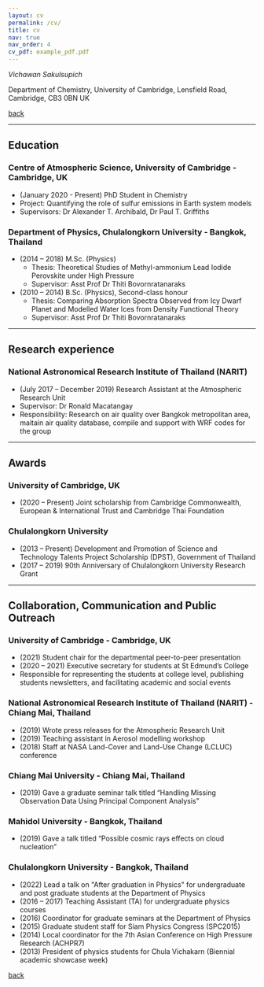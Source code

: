 ```yaml
---
layout: cv
permalink: /cv/
title: cv
nav: true
nav_order: 4
cv_pdf: example_pdf.pdf
---
```


_Vichawan Sakulsupich_

Department of Chemistry, University of Cambridge, Lensfield Road, Cambridge, CB3 0BN UK

[back](./)

----------
## Education

### Centre of Atmospheric Science, University of Cambridge - Cambridge, UK
* (January 2020 - Present) PhD Student in Chemistry 
 * Project: Quantifying the role of sulfur emissions in Earth system models
 * Supervisors: Dr Alexander T. Archibald, Dr Paul T. Griffiths 

### Department of Physics, Chulalongkorn University - Bangkok, Thailand
* (2014 – 2018) M.Sc. (Physics)
  * Thesis: Theoretical Studies of Methyl-ammonium Lead Iodide Perovskite under High Pressure
  * Supervisor: Asst Prof Dr Thiti Bovornratanaraks
* (2010 – 2014) B.Sc. (Physics), Second-class honour
  * Thesis: Comparing Absorption Spectra Observed from Icy Dwarf Planet and Modelled Water Ices from Density Functional Theory
  * Supervisor: Asst Prof Dr Thiti Bovornratanaraks

----------
## Research experience
### National Astronomical Research Institute of Thailand (NARIT)            
  * (July 2017 – December 2019) Research Assistant at the Atmospheric Research Unit
  * Supervisor: Dr Ronald Macatangay
  * Responsibility: Research on air quality over Bangkok metropolitan area, maitain air quality database, compile and support with WRF codes for the group 

----------
## Awards 
### University of Cambridge, UK
  * (2020 – Present) Joint scholarship from Cambridge Commonwealth, European & International Trust and Cambridge Thai Foundation
### Chulalongkorn University
  * (2013 – Present) Development and Promotion of Science and Technology Talents Project Scholarship (DPST), Government of Thailand             
  * (2017 – 2019) 90th Anniversary of Chulalongkorn University Research Grant

----------
## Collaboration, Communication and Public Outreach

### University of Cambridge - Cambridge, UK
 * (2021) Student chair for the departmental peer-to-peer presentation 
 * (2020 – 2021) Executive secretary for students at St Edmund’s College
  * Responsible for representing the students at college level, publishing students newsletters, and facilitating academic and social events

### National Astronomical Research Institute of Thailand (NARIT) - Chiang Mai, Thailand
 * (2019) Wrote press releases for the Atmospheric Research Unit
 * (2019) Teaching assistant in Aerosol modelling workshop
 * (2018) Staff at NASA Land-Cover and Land-Use Change (LCLUC) conference

### Chiang Mai University - Chiang Mai, Thailand
 * (2019) Gave a graduate seminar talk titled “Handling Missing Observation Data Using Principal Component Analysis”

### Mahidol University - Bangkok, Thailand
 * (2019) Gave a talk titled “Possible cosmic rays effects on cloud nucleation”

### Chulalongkorn University - Bangkok, Thailand
 * (2022) Lead a talk on "After graduation in Physics" for undergraduate and post graduate students at the Department of Physics
 * (2016 – 2017) Teaching Assistant (TA) for undergraduate physics courses                 
 * (2016) Coordinator for graduate seminars at the Department of Physics
 * (2015) Graduate student staff for Siam Physics Congress (SPC2015)
 * (2014) Local coordinator for the 7th Asian Conference on High Pressure Research (ACHPR7)
 * (2013) President of physics students for Chula Vichakarn (Biennial academic showcase week)



[back](./)
